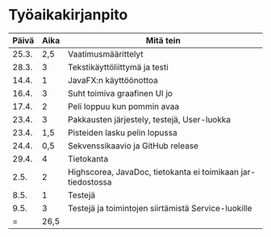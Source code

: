# Työaikakirjanpito

| Päivä | Aika | Mitä tein |
|-------|------|-----------|
| 25.3. | 2,5  | Vaatimusmäärittelyt |
| 28.3. | 3    | Tekstikäyttöliittymä ja testi |
| 14.4. | 1	   | JavaFX:n käyttöönottoa |
| 16.4. | 3    | Suht toimiva graafinen UI jo |
| 17.4. | 2    | Peli loppuu kun pommin avaa |
| 23.4. | 3	   | Pakkausten järjestely, testejä, User-luokka |
| 23.4. | 1,5  | Pisteiden lasku pelin lopussa |
| 24.4. | 0,5  | Sekvenssikaavio ja GitHub release |
| 29.4. | 4    | Tietokanta |
| 2.5.	| 2    | Highscorea, JavaDoc, tietokanta ei toimikaan jar-tiedostossa |
| 8.5.  | 1    | Testejä   |
| 9.5.  | 3    | Testejä ja toimintojen siirtämistä Service-luokille |
|    =	| 26,5 |		   |